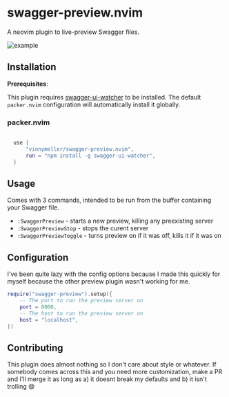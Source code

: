 # swagger-preview.nvim

A neovim plugin to live-preview Swagger files.

![example](https://i.imgur.com/LSPMLNs.gif)

## Installation

**Prerequisites**:

This plugin requires [swagger-ui-watcher](https://github.com/moon0326/swagger-ui-watcher) to be installed. The default `packer.nvim` configuration will automatically install it globally.


### packer.nvim

```lua

  use {
      "vinnymeller/swagger-preview.nvim",
      run = "npm install -g swagger-ui-watcher",
  }
```

## Usage

Comes with 3 commands, intended to be run from the buffer containing your Swagger file.

- `:SwaggerPreview` - starts a new preview, killing any preexisting server
- `:SwaggerPreviewStop` - stops the curent server
- `:SwaggerPreviewToggle` - turns preview on if it was off, kills it if it was on

## Configuration

I've been quite lazy with the config options because I made this quickly for myself because the other preview plugin wasn't working for me.

```lua
require("swagger-preview").setup({
    -- The port to run the preview server on
    port = 8000,
    -- The host to run the preview server on
    host = "localhost",
})
```

## Contributing

This plugin does almost nothing so I don't care about style or whatever. If somebody comes across this and you need more customization, make a PR and I'll merge it as long as a) it doesnt break my defaults and b) it isn't trolling 😄 
